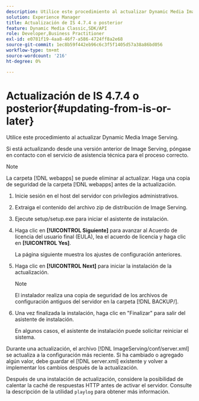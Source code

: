 ```yaml
---
description: Utilice este procedimiento al actualizar Dynamic Media Image Serving.
solution: Experience Manager
title: Actualización de IS 4.7.4 o posterior
feature: Dynamic Media Classic,SDK/API
role: Developer,Business Practitioner
exl-id: e0781f19-4aa8-46f7-a586-4724ff8a2e68
source-git-commit: 1ec8b59f442eb96c6c3f5f1405d57a38a86bd056
workflow-type: tm+mt
source-wordcount: '216'
ht-degree: 0%

---
```


# Actualización de IS 4.7.4 o posterior{#updating-from-is-or-later}

Utilice este procedimiento al actualizar Dynamic Media Image Serving.

Si está actualizando desde una versión anterior de Image Serving, póngase en contacto con el servicio de asistencia técnica para el proceso correcto.

>[!NOTE]
>
>La carpeta [!DNL webapps] se puede eliminar al actualizar. Haga una copia de seguridad de la carpeta [!DNL webapps] antes de la actualización.

1. Inicie sesión en el host del servidor con privilegios administrativos.
1. Extraiga el contenido del archivo zip de distribución de Image Serving.
1. Ejecute setup/setup.exe para iniciar el asistente de instalación.
1. Haga clic en **[!UICONTROL Siguiente]** para avanzar al Acuerdo de licencia del usuario final (EULA), lea el acuerdo de licencia y haga clic en **[!UICONTROL Yes]**.

   La página siguiente muestra los ajustes de configuración anteriores.
1. Haga clic en **[!UICONTROL Next]** para iniciar la instalación de la actualización.

   >[!NOTE]
   >
   >El instalador realiza una copia de seguridad de los archivos de configuración antiguos del servidor en la carpeta [!DNL BACKUP/].

1. Una vez finalizada la instalación, haga clic en &quot;Finalizar&quot; para salir del asistente de instalación.

   En algunos casos, el asistente de instalación puede solicitar reiniciar el sistema.

Durante una actualización, el archivo [!DNL ImageServing/conf/server.xml] se actualiza a la configuración más reciente. Si ha cambiado o agregado algún valor, debe guardar el [!DNL server.xml] existente y volver a implementar los cambios después de la actualización.

Después de una instalación de actualización, considere la posibilidad de calentar la caché de respuestas HTTP antes de activar el servidor. Consulte la descripción de la utilidad `playlog` para obtener más información.
